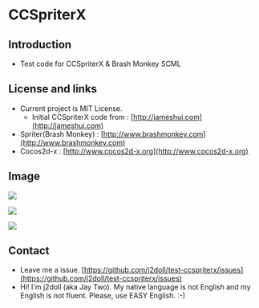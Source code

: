 # CCSpriterX

## Introduction
 - Test code for CCSpriterX & Brash Monkey SCML

## License and links 
 - Current project is MIT License.
 	- Initial CCSpriterX code from : [http://jameshui.com](http://jameshui.com)
 - Spriter(Brash Monkey) : [http://www.brashmonkey.com](http://www.brashmonkey.com)
 - Cocos2d-x : [http://www.cocos2d-x.org](http://www.cocos2d-x.org)
 
## Image  

![](http://j2doll.github.io/test-ccspriterx/markdown.data/bm-logo.png)

![](http://j2doll.github.io/test-ccspriterx/markdown.data/HelloWorld.png)

![](http://j2doll.github.io/test-ccspriterx/markdown.data/001.png)

## Contact
- Leave me a issue. [https://github.com/j2doll/test-ccspriterx/issues](https://github.com/j2doll/test-ccspriterx/issues)
- Hi! I'm j2doll (aka Jay Two). My native language is not English and my English is not fluent. Please, use EASY English. :-)

